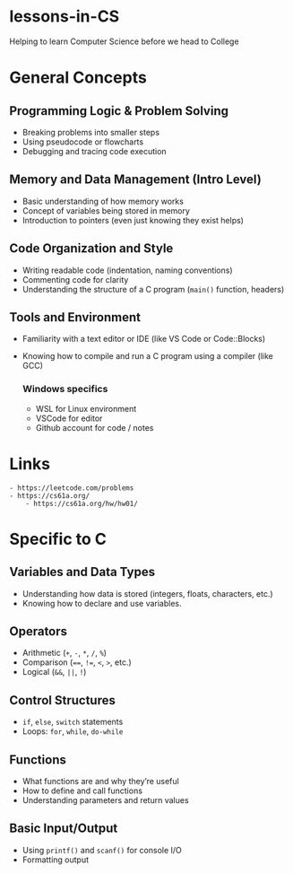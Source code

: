 # lessons-in-CS
Helping to learn Computer Science before we head to College

# General Concepts

## Programming Logic & Problem Solving
- Breaking problems into smaller steps
- Using pseudocode or flowcharts
- Debugging and tracing code execution

## Memory and Data Management (Intro Level)
- Basic understanding of how memory works
- Concept of variables being stored in memory
- Introduction to pointers (even just knowing they exist helps)

## Code Organization and Style
- Writing readable code (indentation, naming conventions)
- Commenting code for clarity
- Understanding the structure of a C program (`main()` function, headers)

## Tools and Environment
- Familiarity with a text editor or IDE (like VS Code or Code::Blocks)
- Knowing how to compile and run a C program using a compiler (like GCC)

    ### Windows specifics
    - WSL for Linux environment
    - VSCode for editor
    - Github account for code / notes

# Links
    - https://leetcode.com/problems
    - https://cs61a.org/
        - https://cs61a.org/hw/hw01/

# Specific to C

## Variables and Data Types
   - Understanding how data is stored (integers, floats, characters, etc.)
   - Knowing how to declare and use variables.

## Operators
   - Arithmetic (`+`, `-`, `*`, `/`, `%`)
   - Comparison (`==`, `!=`, `<`, `>`, etc.)
   - Logical (`&&`, `||`, `!`)

## Control Structures
   - `if`, `else`, `switch` statements
   - Loops: `for`, `while`, `do-while`

## Functions
   - What functions are and why they’re useful
   - How to define and call functions
   - Understanding parameters and return values

## Basic Input/Output
   - Using `printf()` and `scanf()` for console I/O
   - Formatting output

